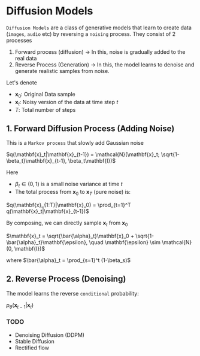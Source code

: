 # Diffusion Models
`Diffusion Models` are a class of generative models that learn to create data (`images`, `audio` etc) by reversing a `noising` process.
They consist of 2 processes
1. Forward process (diffusion) -> In this, noise is gradually added to the real data
2. Reverse Process (Generation) -> In this, the model learns to denoise and generate realistic samples from noise.

Let's denote
- $\mathbf{x}_0$: Original Data sample
- $\mathbf{x}_t$: Noisy version of the data at time step $t$
- $T$: Total number of steps 

## 1. Forward Diffusion Process (Adding Noise)
This is a `Markov process` that slowly add Gaussian noise

$q(\mathbf{x}_t|\mathbf{x}_{t-1}) = \mathcal{N}(\mathbf{x}_t; \sqrt{1-\beta_t}\mathbf{x}_{t-1}, \beta_t\mathbf{I})$

Here

* $\beta_t \in (0, 1)$ is a small noise variance at time $t$
* The total process from $\mathbf{x}_0$ to $\mathbf{x}_T$ (pure noise) is:

$q(\mathbf{x}_{1:T}|\mathbf{x}_0) = \prod_{t=1}^T q(\mathbf{x}_t|\mathbf{x}_{t-1})$

By composing, we can directly sample $\mathbf{x}_t$ from $\mathbf{x}_0$

$\mathbf{x}_t = \sqrt{\bar{\alpha}_t}\mathbf{x}_0 + \sqrt{1-\bar{\alpha}_t}\mathbf{\epsilon}, \quad \mathbf{\epsilon} \sim \mathcal{N}(0, \mathbf{I})$

where $\bar{\alpha}_t = \prod_{s=1}^t (1-\beta_s)$

## 2. Reverse Process (Denoising)
The model learns the reverse `conditional` probability:

$p_\theta(\mathbf{x}_{t-1}|\mathbf{x}_t)$

### TODO
* Denoising Diffusion (DDPM)
* Stable Diffusion
* Rectified flow